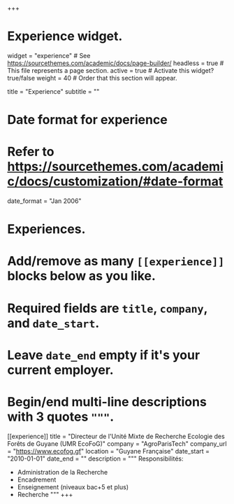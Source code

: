 +++
# Experience widget.
widget = "experience"  # See https://sourcethemes.com/academic/docs/page-builder/
headless = true  # This file represents a page section.
active = true  # Activate this widget? true/false
weight = 40  # Order that this section will appear.

title = "Experience"
subtitle = ""

# Date format for experience
#   Refer to https://sourcethemes.com/academic/docs/customization/#date-format
date_format = "Jan 2006"

# Experiences.
#   Add/remove as many `[[experience]]` blocks below as you like.
#   Required fields are `title`, `company`, and `date_start`.
#   Leave `date_end` empty if it's your current employer.
#   Begin/end multi-line descriptions with 3 quotes `"""`.

[[experience]]
  title = "Directeur de l'Unité Mixte de Recherche Ecologie des Forêts de Guyane (UMR EcoFoG)"
  company = "AgroParisTech"
  company_url = "https://www.ecofog.gf"
  location = "Guyane Française"
  date_start = "2010-01-01"
  date_end = ""
  description = """
  Responsibilités:
  
  * Administration de la Recherche
  * Encadrement
  * Enseignement (niveaux bac+5 et plus)
  * Recherche
  """
+++
